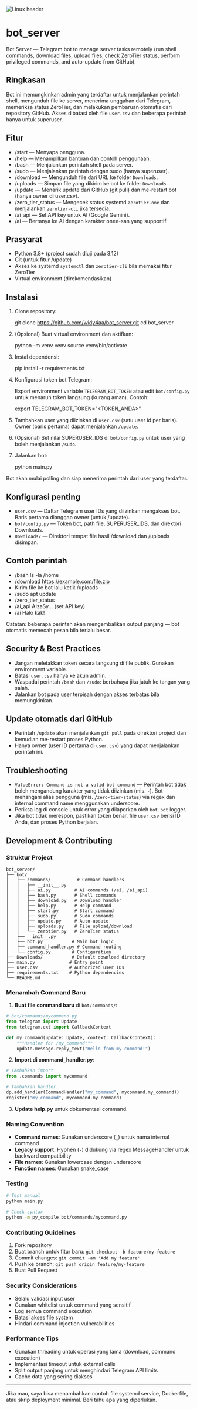 ![Linux header](https://raw.githubusercontent.com/widy4aa/bot_server/refs/heads/main/any/linux_header.png)

# bot_server

Bot Server — Telegram bot to manage server tasks remotely (run shell commands, download files, upload files, check ZeroTier status, perform privileged commands, and auto-update from GitHub).

## Ringkasan

Bot ini memungkinkan admin yang terdaftar untuk menjalankan perintah shell, mengunduh file ke server, menerima unggahan dari Telegram, memeriksa status ZeroTier, dan melakukan pembaruan otomatis dari repository GitHub. Akses dibatasi oleh file `user.csv` dan beberapa perintah hanya untuk superuser.

## Fitur

- /start — Menyapa pengguna.
- /help — Menampilkan bantuan dan contoh penggunaan.
- /bash <perintah> — Menjalankan perintah shell pada server.
- /sudo <perintah> — Menjalankan perintah dengan sudo (hanya superuser).
- /download <url> — Mengunduh file dari URL ke folder `Downloads`.
- /uploads — Simpan file yang dikirim ke bot ke folder `Downloads`.
- /update — Menarik update dari GitHub (git pull) dan me-restart bot (hanya owner di user.csv).
- /zero_tier_status — Mengecek status systemd `zerotier-one` dan menjalankan `zerotier-cli` jika tersedia.
- /ai_api <key> — Set API key untuk AI (Google Gemini).
- /ai <prompt> — Bertanya ke AI dengan karakter onee-san yang supportif.

## Prasyarat

- Python 3.8+ (project sudah diuji pada 3.12)
- Git (untuk fitur /update)
- Akses ke systemd `systemctl` dan `zerotier-cli` bila memakai fitur ZeroTier
- Virtual environment (direkomendasikan)

## Instalasi

1. Clone repository:

   git clone https://github.com/widy4aa/bot_server.git
   cd bot_server

2. (Opsional) Buat virtual environment dan aktifkan:

   python -m venv venv
   source venv/bin/activate

3. Instal dependensi:

   pip install -r requirements.txt

4. Konfigurasi token bot Telegram:

   Export environment variable `TELEGRAM_BOT_TOKEN` atau edit `bot/config.py` untuk menaruh token langsung (kurang aman). Contoh:

   export TELEGRAM_BOT_TOKEN="<TOKEN_ANDA>"

5. Tambahkan user yang diizinkan di `user.csv` (satu user id per baris). Owner (baris pertama) dapat menjalankan `/update`.

6. (Opsional) Set nilai SUPERUSER_IDS di `bot/config.py` untuk user yang boleh menjalankan `/sudo`.

7. Jalankan bot:

   python main.py

Bot akan mulai polling dan siap menerima perintah dari user yang terdaftar.

## Konfigurasi penting

- `user.csv` — Daftar Telegram user IDs yang diizinkan mengakses bot. Baris pertama dianggap owner (untuk /update).
- `bot/config.py` — Token bot, path file, SUPERUSER_IDS, dan direktori Downloads.
- `Downloads/` — Direktori tempat file hasil /download dan /uploads disimpan.

## Contoh perintah

- /bash ls -la /home
- /download https://example.com/file.zip
- Kirim file ke bot lalu ketik /uploads
- /sudo apt update
- /zero_tier_status
- /ai_api AIzaSy... (set API key)
- /ai Halo kak!

Catatan: beberapa perintah akan mengembalikan output panjang — bot otomatis memecah pesan bila terlalu besar.

## Security & Best Practices

- Jangan meletakkan token secara langsung di file publik. Gunakan environment variable.
- Batasi `user.csv` hanya ke akun admin.
- Waspadai perintah `/bash` dan `/sudo`: berbahaya jika jatuh ke tangan yang salah.
- Jalankan bot pada user terpisah dengan akses terbatas bila memungkinkan.

## Update otomatis dari GitHub

- Perintah `/update` akan menjalankan `git pull` pada direktori project dan kemudian me-restart proses Python.
- Hanya owner (user ID pertama di `user.csv`) yang dapat menjalankan perintah ini.

## Troubleshooting

- ``ValueError: Command is not a valid bot command`` — Perintah bot tidak boleh mengandung karakter yang tidak diizinkan (mis. `-`). Bot menangani alias pengguna (mis. `/zero-tier-status`) via regex dan internal command name menggunakan underscore.
- Periksa log di console untuk error yang dilaporkan oleh `bot.bot` logger.
- Jika bot tidak merespon, pastikan token benar, file `user.csv` berisi ID Anda, dan proses Python berjalan.

## Development & Contributing

### Struktur Project

```
bot_server/
├── bot/
│   ├── commands/          # Command handlers
│   │   ├── __init__.py
│   │   ├── ai.py         # AI commands (/ai, /ai_api)
│   │   ├── bash.py       # Shell commands
│   │   ├── download.py   # Download handler
│   │   ├── help.py       # Help command
│   │   ├── start.py      # Start command
│   │   ├── sudo.py       # Sudo commands
│   │   ├── update.py     # Auto-update
│   │   ├── uploads.py    # File upload/download
│   │   └── zerotier.py   # ZeroTier status
│   ├── __init__.py
│   ├── bot.py           # Main bot logic
│   ├── command_handler.py # Command routing
│   └── config.py        # Configuration
├── Downloads/           # Default download directory
├── main.py             # Entry point
├── user.csv            # Authorized user IDs
├── requirements.txt    # Python dependencies
└── README.md
```

### Menambah Command Baru

1. **Buat file command baru** di `bot/commands/`:
```python
# bot/commands/mycommand.py
from telegram import Update
from telegram.ext import CallbackContext

def my_command(update: Update, context: CallbackContext):
    """Handler for /my_command"""
    update.message.reply_text("Hello from my command!")
```

2. **Import di command_handler.py**:
```python
# Tambahkan import
from .commands import mycommand

# Tambahkan handler
dp.add_handler(CommandHandler("my_command", mycommand.my_command))
register("my_command", mycommand.my_command)
```

3. **Update help.py** untuk dokumentasi command.

### Naming Convention

- **Command names**: Gunakan underscore (`_`) untuk nama internal command
- **Legacy support**: Hyphen (`-`) didukung via regex MessageHandler untuk backward compatibility
- **File names**: Gunakan lowercase dengan underscore
- **Function names**: Gunakan snake_case

### Testing

```bash
# Test manual
python main.py

# Check syntax
python -m py_compile bot/commands/mycommand.py
```

### Contributing Guidelines

1. Fork repository
2. Buat branch untuk fitur baru: `git checkout -b feature/my-feature`
3. Commit changes: `git commit -am 'Add my feature'`
4. Push ke branch: `git push origin feature/my-feature`
5. Buat Pull Request

### Security Considerations

- Selalu validasi input user
- Gunakan whitelist untuk command yang sensitif
- Log semua command execution
- Batasi akses file system
- Hindari command injection vulnerabilities

### Performance Tips

- Gunakan threading untuk operasi yang lama (download, command execution)
- Implementasi timeout untuk external calls
- Split output panjang untuk menghindari Telegram API limits
- Cache data yang sering diakses

---

Jika mau, saya bisa menambahkan contoh file systemd service, Dockerfile, atau skrip deployment minimal. Beri tahu apa yang diperlukan.
